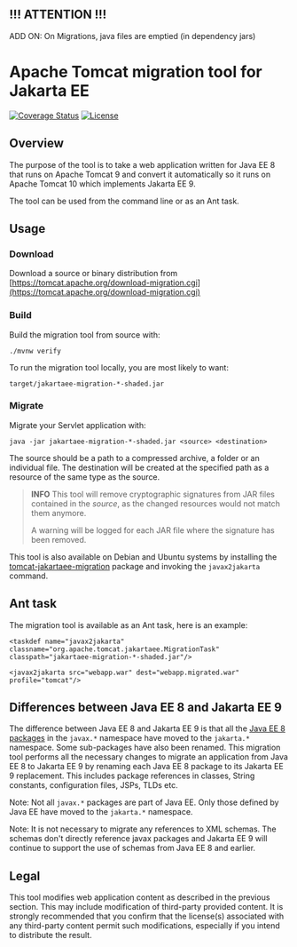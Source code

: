 ## !!! ATTENTION !!!
ADD ON: On Migrations, java files are emptied (in dependency jars)


# Apache Tomcat migration tool for Jakarta EE


[![Coverage Status](https://codecov.io/gh/apache/tomcat-jakartaee-migration/branch/main/graph/badge.svg)](https://app.codecov.io/gh/apache/tomcat-jakartaee-migration/branch/main)
[![License](https://img.shields.io/badge/license-Apache--2.0-blue.svg)](http://www.apache.org/licenses/LICENSE-2.0)

## Overview

The purpose of the tool is to take a web application written for Java EE 8 that
runs on Apache Tomcat 9 and convert it automatically so it runs on Apache
Tomcat 10 which implements Jakarta EE 9.

The tool can be used from the command line or as an Ant task.

## Usage

### Download

Download a source or binary distribution from
[https://tomcat.apache.org/download-migration.cgi](https://tomcat.apache.org/download-migration.cgi)

### Build

Build the migration tool from source with:

    ./mvnw verify

To run the migration tool locally, you are most likely to want:

    target/jakartaee-migration-*-shaded.jar

### Migrate

Migrate your Servlet application with:

    java -jar jakartaee-migration-*-shaded.jar <source> <destination>

The source should be a path to a compressed archive, a folder or an individual
file. The destination will be created at the specified path as a resource of
the same type as the source.

> **INFO**
> This tool will remove cryptographic signatures from JAR files contained
> in the *source*, as the changed resources would not match them anymore.
>
> A warning will be logged for each JAR file where the signature has been removed.

This tool is also available on Debian and Ubuntu systems by installing the
[tomcat-jakartaee-migration](https://tracker.debian.org/tomcat-jakartaee-migration)
package and invoking the `javax2jakarta` command.

## Ant task

The migration tool is available as an Ant task, here is an example:

    <taskdef name="javax2jakarta" classname="org.apache.tomcat.jakartaee.MigrationTask" classpath="jakartaee-migration-*-shaded.jar"/>
    
    <javax2jakarta src="webapp.war" dest="webapp.migrated.war" profile="tomcat"/>

## Differences between Java EE 8 and Jakarta EE 9

The difference between Java EE 8 and Jakarta EE 9 is that all the
[Java EE 8 packages](https://github.com/apache/tomcat-jakartaee-migration/blob/main/src/main/java/org/apache/tomcat/jakartaee/EESpecProfile.java#L37)
in the `javax.*` namespace have moved to the `jakarta.*` namespace.
Some sub-packages have also been renamed. 
This migration tool performs all the necessary changes to migrate an application
from Java EE 8 to Jakarta EE 9 by renaming each Java EE 8 package to its Jakarta
EE 9 replacement. This includes package references in classes, String constants,
configuration files, JSPs, TLDs etc.

Note: Not all `javax.*` packages are part of Java EE. Only those defined by Java
EE have moved to the `jakarta.*` namespace.

Note: It is not necessary to migrate any references to XML schemas. The schemas
don't directly reference javax packages and Jakarta EE 9 will continue to
support the use of schemas from Java EE 8 and earlier.

## Legal

This tool modifies web application content as described in the previous section.
This may include modification of third-party provided content. It is strongly
recommended that you confirm that the license(s) associated with any third-party
content permit such modifications, especially if you intend to distribute the
result.
